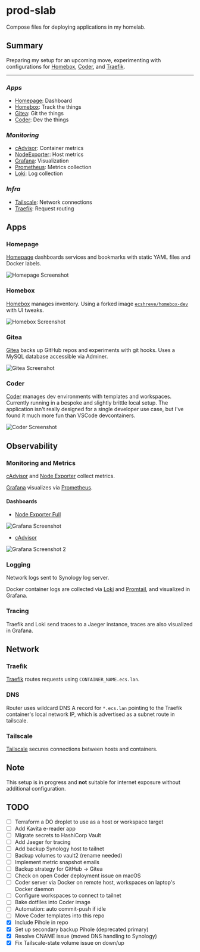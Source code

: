 # prod-slab

Compose files for deploying applications in my homelab.

## Summary

Preparing my setup for an upcoming move, experimenting with configurations for [Homebox](#homebox), [Coder](#coder), and [Traefik](#traefik).

---

### _Apps_
- [Homepage](#homepage): Dashboard
- [Homebox](#homebox): Track the things
- [Gitea](#gitea): Git the things
- [Coder](#coder): Dev the things
  
### _Monitoring_
- [cAdvisor](#monitoring-and-metrics): Container metrics
- [NodeExporter](#monitoring-and-metrics): Host metrics
- [Grafana](#monitoring-and-metrics): Visualization
- [Prometheus](#monitoring-and-metrics): Metrics collection
- [Loki](#logging): Log collection

### _Infra_
- [Tailscale](#tailscale): Network connections
- [Traefik](#traefik): Request routing

## Apps

### Homepage

[Homepage](https://github.com/gethomepage/homepage) dashboards services and bookmarks with static YAML files and Docker labels.

![Homepage Screenshot](./images/slab%20homepage.jpeg)

### Homebox

[Homebox](https://github.com/sysadminsmedia/homebox) manages inventory. Using a forked image [`ecshreve/homebox-dev`](https://github.com/ecshreve/homebox-dev) with UI tweaks.

![Homebox Screenshot](./images/homebox.jpeg)

### Gitea

[Gitea](https://gitea.io/en-us/) backs up GitHub repos and experiments with git hooks. Uses a MySQL database accessible via Adminer.

![Gitea Screenshot](./images/gitea.jpeg)

### Coder

[Coder](https://coder.com/) manages dev environments with templates and workspaces. Currently running in a bespoke and slightly brittle local setup. The application isn't really designed for a single developer use case, but I've found it much more fun than VSCode devcontainers.

![Coder Screenshot](./images/coder.jpeg)

## Observability

### Monitoring and Metrics

[cAdvisor](https://github.com/google/cadvisor) and [Node Exporter](https://github.com/prometheus/node_exporter) collect metrics.

[Grafana](https://grafana.com/) visualizes via [Prometheus](https://prometheus.io/).

#### Dashboards

- [Node Exporter Full](https://grafana.com/grafana/dashboards/1860)

![Grafana Screenshot](./images/docker%20host.jpeg)

- [cAdvisor](https://grafana.com/grafana/dashboards/19792)

![Grafana Screenshot 2](./images/container%20metrics.png)

### Logging

Network logs sent to Synology log server.

Docker container logs are collected via [Loki]() and [Promtail](), and visualized in Grafana.

### Tracing

Traefik and Loki send traces to a Jaeger instance, traces are also visualized in Grafana.

## Network

### Traefik

[Traefik](https://doc.traefik.io/traefik/routing/providers/docker/) routes requests using `CONTAINER_NAME.ecs.lan`.

### DNS

Router uses wildcard DNS A record for `*.ecs.lan` pointing to the Traefik container's local network IP, which is advertised as a subnet route in tailscale.

### Tailscale

[Tailscale](https://tailscale.com/use-cases/homelab) secures connections between hosts and containers.

## Note

This setup is in progress and **not** suitable for internet exposure without additional configuration.

## TODO

- [ ] Terraform a DO droplet to use as a host or workspace target
- [ ] Add Kavita e-reader app
- [ ] Migrate secrets to HashiCorp Vault
- [ ] Add Jaeger for tracing
- [ ] Add backup Synology host to tailnet
- [ ] Backup volumes to vault2 (rename needed)
- [ ] Implement metric snapshot emails
- [ ] Backup strategy for GitHub -> Gitea
- [ ] Check on open Coder deployment issue on macOS
- [ ] Coder server via Docker on remote host, workspaces on laptop's Docker daemon
- [ ] Configure workspaces to connect to tailnet
- [ ] Bake dotfiles into Coder image
- [ ] Automation: auto commit-push if idle
- [ ] Move Coder templates into this repo
- [x] Include Pihole in repo
- [x] Set up secondary backup Pihole (deprecated primary)
- [x] Resolve CNAME issue (moved DNS handling to Synology)
- [x] Fix Tailscale-state volume issue on down/up
